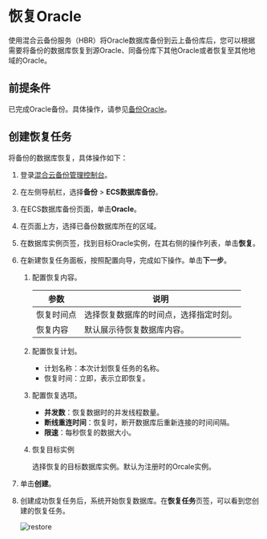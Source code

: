# 恢复Oracle

使用混合云备份服务（HBR）将Oracle数据库备份到云上备份库后，您可以根据需要将备份的数据库恢复到源Oracle、同备份库下其他Oracle或者恢复至其他地域的Oracle。

## 前提条件

已完成Oracle备份。具体操作，请参见[备份Oracle](/cn.zh-CN/ECS备份教程/ECS数据库备份/Oracle备份/备份Oracle.md)。

## 创建恢复任务

将备份的数据库恢复，具体操作如下：

1.  登录[混合云备份管理控制台](https://hbr.console.aliyun.com)。

2.  在左侧导航栏，选择**备份** \> **ECS数据库备份**。

3.  在ECS数据库备份页面，单击**Oracle**。

4.  在页面上方，选择已备份数据库所在的区域。

5.  在数据库实例页签，找到目标Oracle实例，在其右侧的操作列表，单击**恢复**。

6.  在新建恢复任务面板，按照配置向导，完成如下操作。单击**下一步**。

    1.  配置恢复内容。

        |参数|说明|
        |--|--|
        |恢复时间点|选择恢复数据库的时间点，选择指定时刻。|
        |恢复内容|默认展示待恢复数据库内容。|

    2.  配置恢复计划。

        -   计划名称：本次计划恢复任务的名称。
        -   恢复时间：立即，表示立即恢复。
    3.  配置恢复选项。

        -   **并发数**：恢复数据时的并发线程数量。
        -   **断线重连时间**：恢复时，断开数据库后重新连接的时间间隔。
        -   **限速**：每秒恢复的数据大小。
    4.  恢复目标实例

        选择恢复的目标数据库实例。默认为注册时的Orcale实例。

7.  单击**创建**。

8.  创建成功恢复任务后，系统开始恢复数据库。在**恢复任务**页签，可以看到您创建的恢复任务。

    ![restore](https://static-aliyun-doc.oss-accelerate.aliyuncs.com/assets/img/zh-CN/5963191161/p232664.png)


